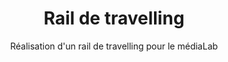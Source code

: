 ---
project_number: 00
hero_image: image.png
hero_darken: true
layout: image.png
product_toc: true

title: Rail de travelling
subtitle: Réalisation d'un rail de travelling pour le médiaLab
description: 

tags: 
multi-group: false
empty_group: true
state_new: true
area: 
soft: FreeCAD,Solidworks,Fusion 360,Cura,Inkscape

categories:
  - label: Projets I3 2025
    check: true

---